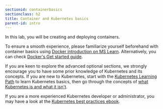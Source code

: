 ```yaml
---
sectionid: containerbasics
sectionclass: h2
title: Container and Kubernetes basics
parent-id: intro
---
```


In this lab, you will be creating and deploying containers.

To ensure a smooth experience, please familiarize yourself beforehand with container basics using [Docker introduction on MS Learn](https://learn.microsoft.com/en-us/dotnet/architecture/microservices/container-docker-introduction/). Alternatively, you can check [Docker's Get started guide](https://docs.docker.com/get-started/).

If you are keen to explore the advanced optional sections, we strongly encourage you to have some prior knowledge of Kubernetes and its concepts. If you are new to Kubernetes, start with the [Kubernetes Learning Path](https://aka.ms/LearnKubernetes) to learn Kubernetes basics, then go through the concepts of [what Kubernetes is and what it isn't](https://aka.ms/k8sLearning).

If you are a more experienced Kubernetes developer or administrator, you may have a look at the [Kubernetes best practices ebook](https://aka.ms/aks/bestpractices).
